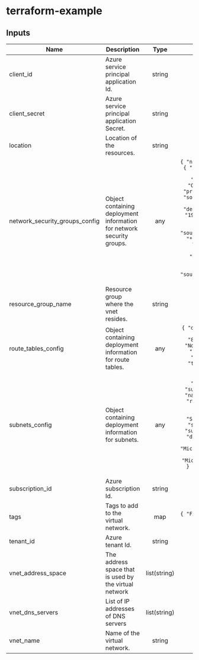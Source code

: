 # terraform-example

<!-- BEGINNING OF PRE-COMMIT-TERRAFORM DOCS HOOK -->
## Inputs

| Name | Description | Type | Default | Required |
|------|-------------|:----:|:-----:|:-----:|
| client\_id | Azure service principal application Id. | string | n/a | yes |
| client\_secret | Azure service principal application Secret. | string | n/a | yes |
| location | Location of the resources. | string | `"canadacentral"` | no |
| network\_security\_groups\_config | Object containing deployment information for network security groups. | any | `{ "nsg1": [ { "name": "nsg-1", "security_rules": [ { "access": "Allow", "description": "My Test 1", "destination_address_prefix": "*", "destination_port_range": "*", "direction": "Outbound", "name": "test1", "priority": 101, "protocol": "Tcp", "source_address_prefix": "*", "source_port_range": "*" }, { "access": "Allow", "description": "My Test 2", "destination_address_prefixes": [ "192.168.1.5", "192.168.1.6" ], "destination_port_range": "*", "direction": "Outbound", "name": "test2", "priority": 102, "protocol": "Tcp", "source_address_prefix": "*", "source_port_range": "*" }, { "access": "Allow", "description": "My Test 3", "destination_address_prefixes": [ "192.168.1.5", "192.168.1.6" ], "destination_port_ranges": [ "22", "3389" ], "direction": "Outbound", "name": "test3", "priority": 103, "protocol": "Tcp", "source_address_prefix": "*", "source_port_range": "*" } ] } ] }` | no |
| resource\_group\_name | Resource group where the vnet resides. | string | `"fxcozca1dgenrg001"` | no |
| route\_tables\_config | Object containing deployment information for route tables. | any | `{ "disable_bgp_route_propagation": false, "name": "rt1", "routes": [ { "address_prefix": "8.8.8.8/32", "name": "tmp", "next_hop_type": "None" }, { "address_prefix": "192.168.1.0/24", "name": "tmp2", "next_hop_type": "None" }, { "address_prefix": "192.168.2.0/24", "name": "tmp3", "next_hop_in_ip_address": "10.0.1.4", "next_hop_type": "VirtualAppliance" } ] }` | no |
| subnets\_config | Object containing deployment information for subnets. | any | `{ "gatewaysubnet": [ { "address_prefix": "10.0.0.0/24", "name": "GatewaySubnet" } ], "subnet1": [ { "address_prefix": "10.0.1.0/24", "name": "Subnet1", "nsg_key": "nsg1", "rt_key": "rt1", "service_endpoints": [ "Microsoft.Sql", "Microsoft.Storage" ] } ], "subnet2": [ { "address_prefix": "10.0.2.0/24", "name": "Subnet2", "nsg_key": "nsg1", "rt_key": "rt1", "service_endpoints": [ "Microsoft.Sql" ] } ], "subnet3": [ { "address_prefix": "10.0.3.0/24", "delegation": [ { "name": "acctestdelegation", "service_delegation": [ { "actions": [ "Microsoft.Network/virtualNetworks/subnets/action" ], "name": "Microsoft.ContainerInstance/containerGroups" } ] } ], "name": "Subnet3", "service_endpoints": [ "Microsoft.Sql" ] } ] }` | no |
| subscription\_id | Azure subscription Id. | string | n/a | yes |
| tags | Tags to add to the virtual network. | map | `{ "FXDepartment": "Cloud", "FXOwner": "Test user", "FXProjet": "FXCO" }` | no |
| tenant\_id | Azure tenant Id. | string | n/a | yes |
| vnet\_address\_space | The address space that is used by the virtual network | list(string) | `[ "10.0.0.0/16" ]` | no |
| vnet\_dns\_servers | List of IP addresses of DNS servers | list(string) | `[ "8.8.8.8", "8.8.4.4" ]` | no |
| vnet\_name | Name of the virtual network. | string | `"fxcozca1dgenvn001"` | no |

<!-- END OF PRE-COMMIT-TERRAFORM DOCS HOOK -->
